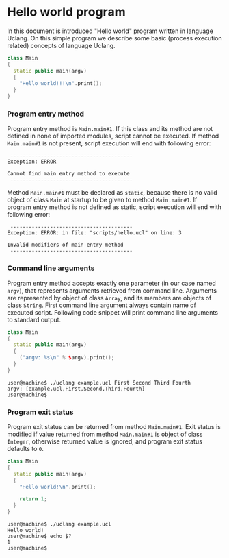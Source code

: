 
# Hello world program

In this document is introduced "Hello world" program written in language
Uclang. On this simple program we describe some basic (process execution related)
concepts of language Uclang.

```cpp
class Main
{
  static public main(argv)
  {
    "Hello world!!!\n".print();
  }
}
```

### Program entry method

Program entry method is `Main.main#1`. If this class and its method are not
defined in none of imported modules, script cannot be executed.
If method `Main.main#1` is not present, script execution will end with
following error:

```
 ---------------------------------------- 
Exception: ERROR

Cannot find main entry method to execute
 ---------------------------------------- 
```

Method `Main.main#1` must be declared as `static`, because there is no valid
object of class `Main` at startup to be given to method `Main.main#1`. If program entry
method is not defined as static, script execution will end with following error:

```
 ---------------------------------------- 
Exception: ERROR: in file: "scripts/hello.ucl" on line: 3

Invalid modifiers of main entry method
 ---------------------------------------- 
```

### Command line arguments

Program entry method accepts exactly one parameter (in our case named `argv`),
that represents arguments retrieved from command line.  Arguments are
represented by object of class `Array`, and its members are objects of class
`String`.  First command line argument always contain name of executed script.
Following code snippet will print command line arguments to standard output.

```cpp
class Main
{
  static public main(argv)
  {
    ("argv: %s\n" % $argv).print();
  }
}
```

```
user@machine$ ./uclang example.ucl First Second Third Fourth
argv: [example.ucl,First,Second,Third,Fourth]
user@machine$
```

### Program exit status

Program exit status can be returned from method `Main.main#1`. Exit status is
modified if value returned from method `Main.main#1` is object of class
`Integer`, otherwise returned value is ignored, and program exit status
defaults to `0`.

```cpp
class Main
{
  static public main(argv)
  {
    "Hello world!\n".print();

    return 1;
  }
}
```

```
user@machine$ ./uclang example.ucl 
Hello world!
user@machine$ echo $?
1
user@machine$ 
```

